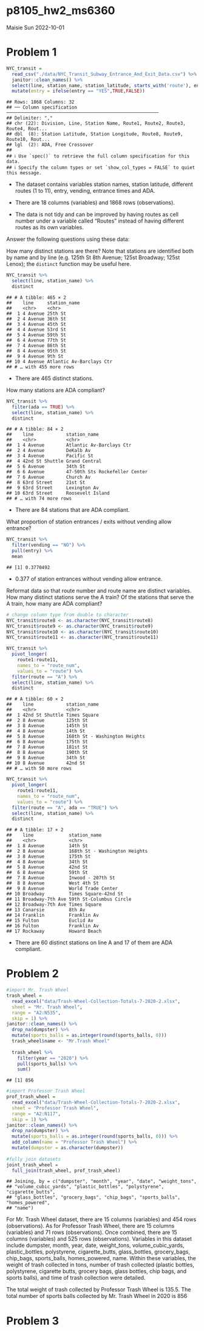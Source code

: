 p8105_hw2_ms6360
================
Maisie Sun
2022-10-01

# Problem 1

``` r
NYC_transit = 
  read_csv("./data/NYC_Transit_Subway_Entrance_And_Exit_Data.csv") %>%
  janitor::clean_names() %>%
  select(line, station_name, station_latitude, starts_with('route'), entry, vending, entrance_type, ada) %>% 
  mutate(entry = ifelse(entry == "YES",TRUE,FALSE))
```

    ## Rows: 1868 Columns: 32
    ## ── Column specification ────────────────────────────────────────────────────────
    ## Delimiter: ","
    ## chr (22): Division, Line, Station Name, Route1, Route2, Route3, Route4, Rout...
    ## dbl  (8): Station Latitude, Station Longitude, Route8, Route9, Route10, Rout...
    ## lgl  (2): ADA, Free Crossover
    ## 
    ## ℹ Use `spec()` to retrieve the full column specification for this data.
    ## ℹ Specify the column types or set `show_col_types = FALSE` to quiet this message.

-   The dataset contains variables station names, station latitude,
    different routes (1 to 11), entry, vending, entrance times and ADA.

-   There are 18 columns (variables) and 1868 rows (observations).

-   The data is not tidy and can be improved by having routes as cell
    number under a variable called “Routes” instead of having different
    routes as its own variables.

Answer the following questions using these data:

How many distinct stations are there? Note that stations are identified
both by name and by line (e.g. 125th St 8th Avenue; 125st Broadway;
125st Lenox); the `distinct` function may be useful here.

``` r
NYC_transit %>%
  select(line, station_name) %>%
  distinct
```

    ## # A tibble: 465 × 2
    ##    line     station_name            
    ##    <chr>    <chr>                   
    ##  1 4 Avenue 25th St                 
    ##  2 4 Avenue 36th St                 
    ##  3 4 Avenue 45th St                 
    ##  4 4 Avenue 53rd St                 
    ##  5 4 Avenue 59th St                 
    ##  6 4 Avenue 77th St                 
    ##  7 4 Avenue 86th St                 
    ##  8 4 Avenue 95th St                 
    ##  9 4 Avenue 9th St                  
    ## 10 4 Avenue Atlantic Av-Barclays Ctr
    ## # … with 455 more rows

-   There are 465 distinct stations.

How many stations are ADA compliant?

``` r
NYC_transit %>%
  filter(ada == TRUE) %>%
  select(line, station_name) %>%
  distinct
```

    ## # A tibble: 84 × 2
    ##    line            station_name                  
    ##    <chr>           <chr>                         
    ##  1 4 Avenue        Atlantic Av-Barclays Ctr      
    ##  2 4 Avenue        DeKalb Av                     
    ##  3 4 Avenue        Pacific St                    
    ##  4 42nd St Shuttle Grand Central                 
    ##  5 6 Avenue        34th St                       
    ##  6 6 Avenue        47-50th Sts Rockefeller Center
    ##  7 6 Avenue        Church Av                     
    ##  8 63rd Street     21st St                       
    ##  9 63rd Street     Lexington Av                  
    ## 10 63rd Street     Roosevelt Island              
    ## # … with 74 more rows

-   There are 84 stations that are ADA compliant.

What proportion of station entrances / exits without vending allow
entrance?

``` r
NYC_transit %>%
  filter(vending == "NO") %>%
  pull(entry) %>%
  mean
```

    ## [1] 0.3770492

-   0.377 of station entrances without vending allow entrance.

Reformat data so that route number and route name are distinct
variables. How many distinct stations serve the A train? Of the stations
that serve the A train, how many are ADA compliant?

``` r
# change column type from double to character
NYC_transit$route8 <- as.character(NYC_transit$route8)  
NYC_transit$route9 <- as.character(NYC_transit$route9)  
NYC_transit$route10 <- as.character(NYC_transit$route10)  
NYC_transit$route11 <- as.character(NYC_transit$route11)  

NYC_transit %>%
  pivot_longer(
    route1:route11,
    names_to = "route_num",
    values_to = "route") %>%
  filter(route == "A") %>%
  select(line, station_name) %>%
  distinct
```

    ## # A tibble: 60 × 2
    ##    line            station_name                 
    ##    <chr>           <chr>                        
    ##  1 42nd St Shuttle Times Square                 
    ##  2 8 Avenue        125th St                     
    ##  3 8 Avenue        145th St                     
    ##  4 8 Avenue        14th St                      
    ##  5 8 Avenue        168th St - Washington Heights
    ##  6 8 Avenue        175th St                     
    ##  7 8 Avenue        181st St                     
    ##  8 8 Avenue        190th St                     
    ##  9 8 Avenue        34th St                      
    ## 10 8 Avenue        42nd St                      
    ## # … with 50 more rows

``` r
NYC_transit %>%
  pivot_longer(
    route1:route11,
    names_to = "route_num",
    values_to = "route") %>%
  filter(route == "A", ada == "TRUE") %>%
  select(line, station_name) %>%
  distinct
```

    ## # A tibble: 17 × 2
    ##    line             station_name                 
    ##    <chr>            <chr>                        
    ##  1 8 Avenue         14th St                      
    ##  2 8 Avenue         168th St - Washington Heights
    ##  3 8 Avenue         175th St                     
    ##  4 8 Avenue         34th St                      
    ##  5 8 Avenue         42nd St                      
    ##  6 8 Avenue         59th St                      
    ##  7 8 Avenue         Inwood - 207th St            
    ##  8 8 Avenue         West 4th St                  
    ##  9 8 Avenue         World Trade Center           
    ## 10 Broadway         Times Square-42nd St         
    ## 11 Broadway-7th Ave 59th St-Columbus Circle      
    ## 12 Broadway-7th Ave Times Square                 
    ## 13 Canarsie         8th Av                       
    ## 14 Franklin         Franklin Av                  
    ## 15 Fulton           Euclid Av                    
    ## 16 Fulton           Franklin Av                  
    ## 17 Rockaway         Howard Beach

-   There are 60 distinct stations on line A and 17 of them are ADA
    compliant.

# Problem 2

``` r
#import Mr. Trash Wheel
trash_wheel = 
  read_excel("data/Trash-Wheel-Collection-Totals-7-2020-2.xlsx",
  sheet = "Mr. Trash Wheel",
  range = "A2:N535",
  skip = 1) %>%
janitor::clean_names() %>%
  drop_na(dumpster) %>%
  mutate(sports_balls = as.integer(round(sports_balls, 0)))
  trash_wheel$name <- "Mr.Trash Wheel"
  
  trash_wheel %>%
    filter(year == "2020") %>%
    pull(sports_balls) %>%
    sum()
```

    ## [1] 856

``` r
#import Professor Trash Wheel
prof_trash_wheel = 
  read_excel("data/Trash-Wheel-Collection-Totals-7-2020-2.xlsx",
  sheet = "Professor Trash Wheel",
  range = "A2:N117",
  skip = 1) %>%
janitor::clean_names() %>%
  drop_na(dumpster) %>%
  mutate(sports_balls = as.integer(round(sports_balls, 0))) %>%
  add_column(name = "Professor Trash Wheel") %>%
  mutate(dumpster = as.character(dumpster))
  
#fully join datasets
joint_trash_wheel = 
  full_join(trash_wheel, prof_trash_wheel)
```

    ## Joining, by = c("dumpster", "month", "year", "date", "weight_tons",
    ## "volume_cubic_yards", "plastic_bottles", "polystyrene", "cigarette_butts",
    ## "glass_bottles", "grocery_bags", "chip_bags", "sports_balls", "homes_powered",
    ## "name")

For Mr. Trash Wheel dataset, there are 15 columns (variables) and 454
rows (observations). As for Professor Trash Wheel, there are 15 columns
(variables) and 71 rows (observations). Once combined, there are 15
columns (variables) and 525 rows (observations). Variables in this
dataset include dumpster, month, year, date, weight_tons,
volume_cubic_yards, plastic_bottles, polystyrene, cigarette_butts,
glass_bottles, grocery_bags, chip_bags, sports_balls, homes_powered,
name. Within these variables, the weight of trash collected in tons,
number of trash collected (plastic bottles, polystyrene, cigarette
butts, grocery bags, glass bottles, chip bags, and sports balls), and
time of trash collection were detailed.

The total weight of trash collected by Professor Trash Wheel is 135.5.
The total number of sports balls collected by Mr. Trash Wheel in 2020 is
856

# Problem 3
